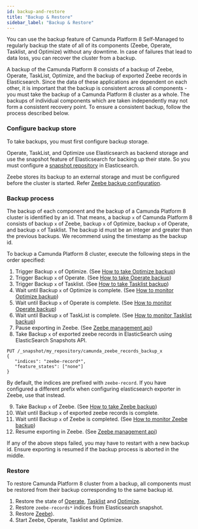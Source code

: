 ```yaml
---
id: backup-and-restore
title: "Backup & Restore"
sidebar_label: "Backup & Restore"
---
```


You can use the backup feature of Camunda Platform 8 Self-Managed to regularly backup the state of all of its components (Zeebe, Operate, Tasklist, and Optimize) without any downtime. In case of failures that lead to data loss, you can recover the cluster from a backup.

A backup of the Camunda Platform 8 consists of a backup of Zeebe, Operate, TaskList, Optimize, and the backup of exported Zeebe records in Elasticsearch. Since the data of these applications are dependent on each other, it is important that the backup is consistent across all components - you must take the backup of a Camunda Platform 8 cluster as a whole. The backups of individual components which are taken independently may not form a consistent recovery point. To ensure a consistent backup, follow the process described below.

### Configure backup store

To take backups, you must first configure backup storage.

Operate, TaskList, and Optimize use Elasticsearch as backend storage and use the snapshot feature of Elasticsearch for backing up their state. So you must configure a [snapshot repository](https://www.elastic.co/guide/en/elasticsearch/reference/current/snapshots-register-repository.html) in Elasticsearch.

Zeebe stores its backup to an external storage and must be configured before the cluster is started. Refer [Zeebe backup configuration](/self-managed/backup-restore/zeebe-backup-and-restore.md/#configuration).

### Backup process

The backup of each component and the backup of a Camunda Platform 8 cluster is identified by an id. That means, a backup `x` of Camunda Platform 8 consists of backup `x` of Zeebe, backup `x` of Optimize, backup `x` of Operate, and backup `x` of Tasklist. The backup id must be an integer and greater than the previous backups. We recommend using the timestamp as the backup id.

To backup a Camunda Platform 8 cluster, execute the following steps in the order specified:

1. Trigger Backup `x` of Optimize. (See [How to take Optimize backup](/self-managed/backup-restore/optimize-backup.md))
2. Trigger Backup `x` of Operate. (See [How to take Operate backup](/self-managed/backup-restore/operate-tasklist-backup.md))
3. Trigger Backup `x` of Tasklist. (See [How to take Tasklist backup](/self-managed/backup-restore/operate-tasklist-backup.md))
4. Wait until Backup `x` of Optimize is complete. (See [How to monitor Optimize backup](/self-managed/backup-restore/optimize-backup.md))
5. Wait until Backup `x` of Operate is complete. (See [How to monitor Operate backup](/self-managed/backup-restore/operate-tasklist-backup.md))
6. Wait until Backup `x` of TaskList is complete. (See [How to monitor Tasklist backup](/self-managed/backup-restore/operate-tasklist-backup.md))
7. Pause exporting in Zeebe. (See [Zeebe management api](/self-managed/zeebe-deployment/operations/management-api.md))
8. Take Backup `x` of exported zeebe records in ElasticSearch using ElasticSearch Snapshots API.

```
PUT /_snapshot/my_repository/camunda_zeebe_records_backup_x
{
   "indices": "zeebe-record*",
   "feature_states": ["none"]
}
```

By default, the indices are prefixed with `zeebe-record`. If you have configured a different prefix when configuring elasticsearch exporter in Zeebe, use that instead.

9. Take Backup `x` of Zeebe. (See [How to take Zeebe backup](self-managed/backup-restore/zeebe-backup-and-restore.md))
10. Wait until Backup `x` of exported zeebe records is complete.
11. Wait until Backup `x` of Zeebe is completed. (See [How to monitor Zeebe backup](self-managed/backup-restore/zeebe-backup-and-restore.md))
12. Resume exporting in Zeebe. (See [Zeebe management api](/self-managed/zeebe-deployment/operations/))

If any of the above steps failed, you may have to restart with a new backup id. Ensure exporting is resumed if the backup process is aborted in the middle.

### Restore

To restore Camunda Platform 8 cluster from a backup, all components must be restored from their backup corresponding to the same backup id.

1. Restore the state of [Operate](/self-managed/backup-restore/operate-tasklist-backup.md), [Tasklist](/self-managed/backup-restore/operate-tasklist-backup.md) and [Optimize](/self-managed/backup-restore/optimize-backup.md).
2. Restore `zeebe-records*` indices from Elasticsearch snapshot.
3. Restore [Zeebe](self-managed/backup-restore/zeebe-backup-and-restore.md)).
4. Start Zeebe, Operate, Tasklist and Optimize.

